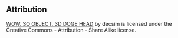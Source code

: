 ## Attribution

[WOW. SO OBJECT. 3D DOGE HEAD](https://www.thingiverse.com/thing:626525)
by decsim is licensed under the Creative Commons - Attribution - Share Alike license.